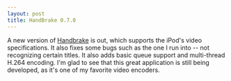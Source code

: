 ```yaml
---
layout: post
title: HandBrake 0.7.0
---
```

A new version of [Handbrake](http://handbrake.m0k.org/download.php) is out, which supports the iPod's video specifications. It also fixes some bugs such as the one I run into -- not recognizing certain titles. It also adds basic queue support and multi-thread H.264 encoding. I'm glad to see that this great application is still being developed, as it's one of my favorite video encoders.
